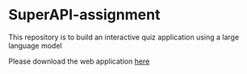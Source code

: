 # SuperAPI-assignment
This repository is to build an interactive quiz application using a large language model

Please download the web application [here](https://github.com/hansun1022/SuperAPI-assignment/blob/26193c405b4364d0ea3e74d7faa5b899833bcbf4/Web-APP.exe)
